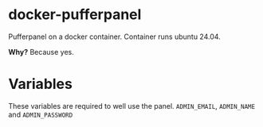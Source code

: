 # docker-pufferpanel

Pufferpanel on a docker container.
Container runs ubuntu 24.04.

**Why?**
Because yes.

# Variables

These variables are required to well use the panel.
``ADMIN_EMAIL``, ``ADMIN_NAME`` and ``ADMIN_PASSWORD``